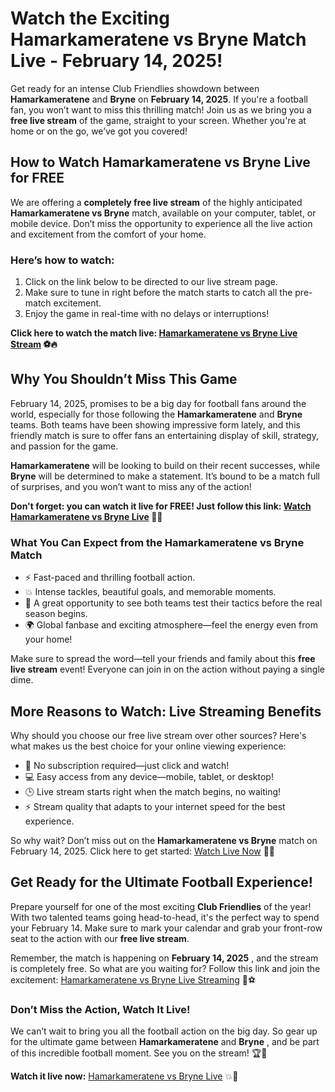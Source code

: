 # Watch the Exciting Hamarkameratene vs Bryne Match Live - February 14, 2025!

Get ready for an intense Club Friendlies showdown between **Hamarkameratene** and **Bryne** on **February 14, 2025**. If you're a football fan, you won’t want to miss this thrilling match! Join us as we bring you a **free live stream** of the game, straight to your screen. Whether you're at home or on the go, we’ve got you covered!

## How to Watch Hamarkameratene vs Bryne Live for FREE

We are offering a **completely free live stream** of the highly anticipated **Hamarkameratene vs Bryne** match, available on your computer, tablet, or mobile device. Don’t miss the opportunity to experience all the live action and excitement from the comfort of your home.

### Here’s how to watch:

1. Click on the link below to be directed to our live stream page.
2. Make sure to tune in right before the match starts to catch all the pre-match excitement.
3. Enjoy the game in real-time with no delays or interruptions!

**Click here to watch the match live: [Hamarkameratene vs Bryne Live Stream](https://tinyurl.com/livestreamfreeo?st=Hamarkameratene+vs+Bryne&si=ghc) ⚽️🔥**

## Why You Shouldn’t Miss This Game

February 14, 2025, promises to be a big day for football fans around the world, especially for those following the **Hamarkameratene** and **Bryne** teams. Both teams have been showing impressive form lately, and this friendly match is sure to offer fans an entertaining display of skill, strategy, and passion for the game.

**Hamarkameratene** will be looking to build on their recent successes, while **Bryne** will be determined to make a statement. It’s bound to be a match full of surprises, and you won’t want to miss any of the action!

**Don't forget: you can watch it live for FREE! Just follow this link: [Watch Hamarkameratene vs Bryne Live](https://tinyurl.com/livestreamfreeo?st=Hamarkameratene+vs+Bryne&si=ghc) 📲🎥**

### What You Can Expect from the Hamarkameratene vs Bryne Match

- ⚡️ Fast-paced and thrilling football action.
- 💥 Intense tackles, beautiful goals, and memorable moments.
- 🎉 A great opportunity to see both teams test their tactics before the real season begins.
- 🌍 Global fanbase and exciting atmosphere—feel the energy even from your home!

Make sure to spread the word—tell your friends and family about this **free live stream** event! Everyone can join in on the action without paying a single dime.

## More Reasons to Watch: Live Streaming Benefits

Why should you choose our free live stream over other sources? Here's what makes us the best choice for your online viewing experience:

- 🔴 No subscription required—just click and watch!
- 💻 Easy access from any device—mobile, tablet, or desktop!
- 🕒 Live stream starts right when the match begins, no waiting!
- ⚡️ Stream quality that adapts to your internet speed for the best experience.

So why wait? Don’t miss out on the **Hamarkameratene vs Bryne** match on February 14, 2025. Click here to get started: [Watch Live Now](https://tinyurl.com/livestreamfreeo?st=Hamarkameratene+vs+Bryne&si=ghc) 🚀📅

## Get Ready for the Ultimate Football Experience!

Prepare yourself for one of the most exciting **Club Friendlies** of the year! With two talented teams going head-to-head, it's the perfect way to spend your February 14. Make sure to mark your calendar and grab your front-row seat to the action with our **free live stream**.

Remember, the match is happening on **February 14, 2025** , and the stream is completely free. So what are you waiting for? Follow this link and join the excitement: [Hamarkameratene vs Bryne Live Streaming](https://tinyurl.com/livestreamfreeo?st=Hamarkameratene+vs+Bryne&si=ghc) 🎯⚽️

### Don’t Miss the Action, Watch It Live!

We can’t wait to bring you all the football action on the big day. So gear up for the ultimate game between **Hamarkameratene** and **Bryne** , and be part of this incredible football moment. See you on the stream! 🏆🎉

**Watch it live now:** [Hamarkameratene vs Bryne Live](https://tinyurl.com/livestreamfreeo?st=Hamarkameratene+vs+Bryne&si=ghc) 💥🎥
